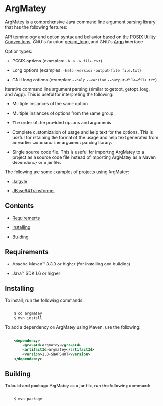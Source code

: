 # ArgMatey

ArgMatey is a comprehensive Java command line argument parsing library that has the following features:

API terminology and option syntax and behavior based on the [POSIX Utility Conventions](http://pubs.opengroup.org/onlinepubs/9699919799/basedefs/V1_chap12.html), GNU's function [getopt_long](http://www.gnu.org/software/libc/manual/html_node/Getopt-Long-Options.html#Getopt-Long-Options), and GNU's [Argp](http://www.gnu.org/software/libc/manual/html_node/Argp.html#Argp) interface
 
Option types:
 
- POSIX options (examples: `-h` `-v` `-o file.txt`)
    
- Long options (examples: `-help` `-version` `-output-file file.txt`)
    
- GNU long options (examples: `--help` `--version` `--output-file=file.txt`)
     
Iterative command line argument parsing (similar to getopt, getopt_long, and Argp). This is useful for interpreting the following:

- Multiple instances of the same option
  
- Multiple instances of options from the same group
  
- The order of the provided options and arguments 
 
- Complete customization of usage and help text for the options. This is useful for retaining the format of the usage and help text generated from an earlier command line argument parsing library.

- Single source code file. This is useful for importing ArgMatey to a project as a source code file instead of importing ArgMatey as a Maven dependency or a jar file.

The following are some examples of projects using ArgMatey:

- [Jargyle](https://github.com/jh3nd3rs0n/jargyle)

- [JBase64Transformer](https://github.com/jh3nd3rs0n/jbase64transformer)

## Contents

- [Requirements](#requirements)

- [Installing](#installing)

- [Building](#building)

## Requirements

- Apache Maven&#8482; 3.3.9 or higher (for installing and building) 

- Java&#8482; SDK 1.6 or higher

<a name="installing"></a>

## Installing

To install, run the following commands:

```bash

    $ cd argmatey
    $ mvn install

```

To add a dependency on ArgMatey using Maven, use the following:

```xml

    <dependency>
    	<groupId>argmatey</groupId>
    	<artifactId>argmatey</artifactId>
    	<version>1.0-SNAPSHOT</version>
    </dependency>

```

## Building

To build and package ArgMatey as a jar file, run the following command:

```bash

    $ mvn package

```
